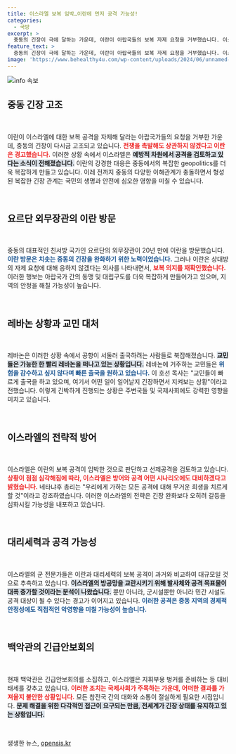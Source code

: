 ```yaml
---
title: 이스라엘 보복 임박…이란에 먼저 공격 가능성!
categories:
  - 국방
excerpt: >
  중동의 긴장이 극에 달하는 가운데, 이란이 아랍국들의 보복 자제 요청을 거부했습니다. 이스라엘은 선제 공격을 검토하며 전면전의 가능성이 커지고 있습니다. 전쟁의 서막이 오르는 걸까?
feature_text: >
  중동의 긴장이 극에 달하는 가운데, 이란이 아랍국들의 보복 자제 요청을 거부했습니다. 이스라엘은 선제 공격을 검토하며 전면전의 가능성이 커지고 있습니다. 전쟁의 서막이 오르는 걸까?
image: 'https://www.behealthy4u.com/wp-content/uploads/2024/06/unnamed-file.png'
---
```


<p><img src="https://www.behealthy4u.com/wp-content/uploads/2024/06/unnamed-file.png" alt="info 속보" /></p>

<h2 data-ke-size="size26">중동 긴장 고조</h2>

<p data-ke-size="size16">&nbsp;</p>

<p>이란이 이스라엘에 대한 보복 공격을 자제해 달라는 아랍국가들의 요청을 거부한 가운데, 중동의 긴장이 다시금 고조되고 있습니다. <b><span style="color: #ee2323;">전쟁을 촉발해도 상관하지 않겠다고 이란은 경고했습니다.</span></b> 이러한 상황 속에서 이스라엘은 <b><span style="background-color: #21538527;">예방적 차원에서 공격을 검토하고 있다는 소식이 전해졌습니다.</span></b> 이란의 강경한 대응은 중동에서의 복잡한 geopolitics를 더욱 복잡하게 만들고 있습니다. 이레 전까지 중동의 다양한 이해관계가 충돌하면서 형성된 복잡한 긴장 관계는 국민의 생명과 안전에 심오한 영향을 미칠 수 있습니다. </p>

<p data-ke-size="size16">&nbsp;</p>

<h2 data-ke-size="size26">요르단 외무장관의 이란 방문</h2>

<p data-ke-size="size16">&nbsp;</p>

<p>중동의 대표적인 친서방 국가인 요르단의 외무장관이 20년 만에 이란을 방문했습니다. <b><span style="color: #1a5490;">이란 방문은 치솟는 중동의 긴장을 완화하기 위한 노력이었습니다.</span></b> 그러나 이란은 상대방의 자제 요청에 대해 응하지 않겠다는 의사를 나타내면서, <b><span style="color: #ee2323;">보복 의지를 재확인했습니다.</span></b> 이러한 행보는 아랍국가 간의 동맹 및 대립구도를 더욱 복잡하게 만들어가고 있으며, 지역의 안정을 해칠 가능성이 높습니다.</p>

<p data-ke-size="size16">&nbsp;</p>

<h2 data-ke-size="size26">레바논 상황과 교민 대처</h2>

<p data-ke-size="size16">&nbsp;</p>

<p>레바논은 이러한 상황 속에서 공항이 서둘러 출국하려는 사람들로 북잡해졌습니다. <b><span style="background-color: #21538527;">교민들은 가능한 한 빨리 레바논을 떠나고 있는 상황입니다.</span></b> 레바논에 거주하는 교민들은 <b><span style="color: #1a5490;">위험을 감수하고 싶지 않다며 빠른 출국을 원하고 있습니다.</span></b> 이 호선 목사는 "교민들이 빠르게 출국을 하고 있으며, 여기서 어떤 일이 일어날지 긴장하면서 지켜보는 상황"이라고 전했습니다. 이렇게 긴박하게 진행되는 상황은 주변국들 및 국제사회에도 강력한 영향을 미치고 있습니다.</p>

<p data-ke-size="size16">&nbsp;</p>

<h2 data-ke-size="size26">이스라엘의 전략적 방어</h2>

<p data-ke-size="size16">&nbsp;</p>

<p>이스라엘은 이란의 보복 공격이 임박한 것으로 판단하고 선제공격을 검토하고 있습니다. <b><span style="color: #ee2323;">상황이 점점 심각해짐에 따라, 이스라엘은 방어와 공격 어떤 시나리오에도 대비하겠다고 밝혔습니다.</span></b> 네타냐후 총리는 "우리에게 가하는 모든 공격에 대해 무거운 희생을 치르게 할 것"이라고 강조하였습니다. 이러한 이스라엘의 전략은 긴장 완화보다 오히려 갈등을 심화시킬 가능성을 내포하고 있습니다.</p>

<p data-ke-size="size16">&nbsp;</p>

<h2 data-ke-size="size26">대리세력과 공격 가능성</h2>

<p data-ke-size="size16">&nbsp;</p>

<p>이스라엘의 군 전문가들은 이란과 대리세력의 보복 공격이 과거와 비교하여 대규모일 것으로 추측하고 있습니다. <b><span style="background-color: #21538527;">이스라엘의 방공망을 교란시키기 위해 발사체와 공격 목표물이 대폭 증가할 것이라는 분석이 나왔습니다.</span></b> 뿐만 아니라, 군시설뿐만 아니라 민간 시설도 공격 대상이 될 수 있다는 경고가 이어지고 있습니다. <b><span style="color: #1a5490;">이러한 공격은 중동 지역의 경제적 안정성에도 직접적인 악영향을 미칠 가능성이 높습니다.</span></b></p>

<p data-ke-size="size16">&nbsp;</p>

<h2 data-ke-size="size26">백악관의 긴급안보회의</h2>

<p data-ke-size="size16">&nbsp;</p>

<p>현재 백악관은 긴급안보회의를 소집하고, 이스라엘은 지휘부용 벙커를 준비하는 등 대비 태세를 갖추고 있습니다. <b><span style="color: #ee2323;">이러한 조치는 국제사회가 주목하는 가운데, 어떠한 결과를 가져올지 불안한 상황입니다.</span></b> 모든 참전국 간의 대화와 소통이 절실하게 필요한 시점입니다. <b><span style="background-color: #21538527;">문제 해결을 위한 다각적인 접근이 요구되는 만큼, 전세계가 긴장 상태를 유지하고 있는 상황입니다.</span></b></p>

<p data-ke-size="size16">&nbsp;</p>
생생한 뉴스, <a href="https://opensis.kr" rel="dofollow">opensis.kr</a>


